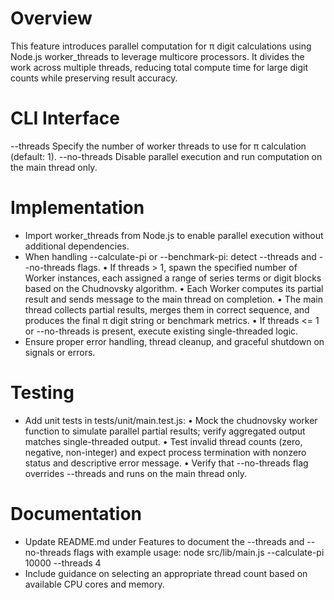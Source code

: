 # Overview

This feature introduces parallel computation for π digit calculations using Node.js worker_threads to leverage multicore processors. It divides the work across multiple threads, reducing total compute time for large digit counts while preserving result accuracy.

# CLI Interface

--threads <number>
    Specify the number of worker threads to use for π calculation (default: 1).
--no-threads
    Disable parallel execution and run computation on the main thread only.

# Implementation

- Import worker_threads from Node.js to enable parallel execution without additional dependencies.
- When handling --calculate-pi or --benchmark-pi: detect --threads and --no-threads flags.
  • If threads > 1, spawn the specified number of Worker instances, each assigned a range of series terms or digit blocks based on the Chudnovsky algorithm.
  • Each Worker computes its partial result and sends message to the main thread on completion.
  • The main thread collects partial results, merges them in correct sequence, and produces the final π digit string or benchmark metrics.
  • If threads <= 1 or --no-threads is present, execute existing single-threaded logic.
- Ensure proper error handling, thread cleanup, and graceful shutdown on signals or errors.

# Testing

- Add unit tests in tests/unit/main.test.js:
  • Mock the chudnovsky worker function to simulate parallel partial results; verify aggregated output matches single-threaded output.
  • Test invalid thread counts (zero, negative, non-integer) and expect process termination with nonzero status and descriptive error message.
  • Verify that --no-threads flag overrides --threads and runs on the main thread only.

# Documentation

- Update README.md under Features to document the --threads and --no-threads flags with example usage:
  node src/lib/main.js --calculate-pi 10000 --threads 4
- Include guidance on selecting an appropriate thread count based on available CPU cores and memory.